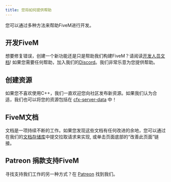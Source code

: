 ```yaml
---
title: 您将如何提供帮助
---
```


您可以通过多种方法来帮助FiveM进行开发。

开发FiveM
----------------

想要修复错误，创建一个新功能还是只是帮助我们构建FiveM？请阅读[开发人员文档][developer-docs]!
如果您需要任何帮助，加入我们的[Discord][discord]。我们非常乐意为您提供帮助。

创建资源
------------------

如果您不喜欢使用C++，我们一直欢迎您向社区发布新资源。如果我们认为合适，我们也可以将您的资源包括在 [cfx-server-data][server-data] 中！

FiveM文档
-------------

文档是一项持续不断的工作。如果您发现这些文档有任何改进的余地，您可以通过在我们的[文档存储库][docs-rep]中提交拉取请求来实现, 或单击页面底部的“改善此页面”链接。

Patreon 捐款支持FiveM
-------

寻找支持我们工作的另一种方式？在 [Patreon][patreon] 找到我们。

[developer-docs]: /docs/developers
[discord]: https://discord.gg/GtvkUsc
[server-data]: https://github.com/citizenfx/cfx-server-data
[docs-rep]: https://github.com/malagebe/fivem-docs
[patreon]: https://patreon.com/fivem
